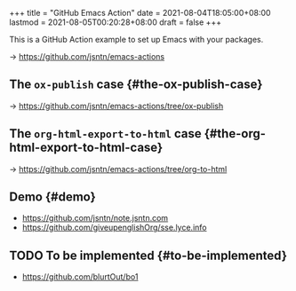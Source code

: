 +++
title = "GitHub Emacs Action"
date = 2021-08-04T18:05:00+08:00
lastmod = 2021-08-05T00:20:28+08:00
draft = false
+++

This is a GitHub Action example to set up Emacs with your packages.

-> <https://github.com/jsntn/emacs-actions>


## The `ox-publish` case {#the-ox-publish-case}

-> <https://github.com/jsntn/emacs-actions/tree/ox-publish>


## The `org-html-export-to-html` case {#the-org-html-export-to-html-case}

-> <https://github.com/jsntn/emacs-actions/tree/org-to-html>


## Demo {#demo}

-   <https://github.com/jsntn/note.jsntn.com>
-   <https://github.com/giveupenglishOrg/sse.lyce.info>


## <span class="org-todo todo TODO">TODO</span> To be implemented {#to-be-implemented}

-   <https://github.com/blurtOut/bo1>
